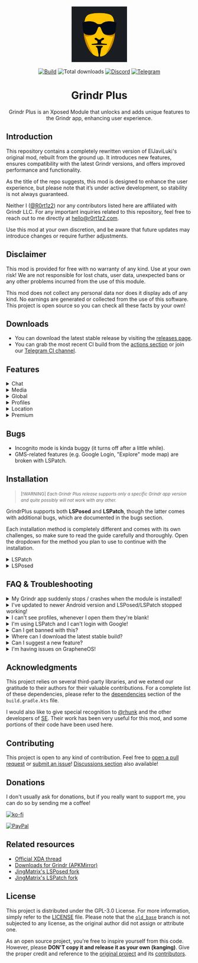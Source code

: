 <p align="center" style="border-radius: 50%;">
  <img src="gplus_icon.svg" alt="Grindr Plus Icon" width="150" height="150">
</p>

<p align="center">
  <a href="https://github.com/R0rt1z2/GrindrPlus/actions/workflows/build_apk.yml?query=branch%3Amaster+event%3Apush+is%3Acompleted"><img src="https://img.shields.io/github/actions/workflow/status/R0rt1z2/GrindrPlus/build_apk.yml?branch=master&logo=github&label=Build" alt="Build"></a>
  <img src="https://shields.io/github/downloads/R0rt1z2/GrindrPlus/total?logo=Bookmeter&label=Downloads&logoColor=Green&color=Green" alt="Total downloads">
  <a href="https://discord.gg/SPb6Kc7S4C"><img src="https://img.shields.io/discord/1161706617729974352?label=Discord&logo=discord" alt="Discord"></a>
  <a href="https://t.me/GrindrPlus"><img src="https://img.shields.io/endpoint?label=Support&url=https%3A%2F%2Fmogyo.ro%2Fquart-apis%2Ftgmembercount%3Fchat_id%3DGrindrPlus" alt="Telegram"></a>
</p>
<h1 align="center">Grindr Plus</h1>

<p align="center">
Grindr Plus is an Xposed Module that unlocks and adds unique features to the Grindr app, enhancing user experience.
</p>

## Introduction
This repository contains a completely rewritten version of ElJaviLuki's original mod, rebuilt from the ground up. It introduces new features, ensures compatibility with the latest Grindr versions, and offers improved performance and functionality.

As the title of the repo suggests, this mod is designed to enhance the user experience, but please note that it’s under active development, so stability is not always guaranteed.

Neither I ([@R0rt1z2](https://github.com/R0rt1z2)) nor any contributors listed here are affiliated with Grindr LLC. For any important inquiries related to this repository, feel free to reach out to me directly at hello@r0rt1z2.com.

Use this mod at your own discretion, and be aware that future updates may introduce changes or require further adjustments.

## Disclaimer
This mod is provided for free with no warranty of any kind. Use at your own risk! We are not responsible for lost chats, user data, unexpected bans or any other problems incurred from the use of this module.

This mod does not collect any personal data nor does it display ads of any kind. No earnings are generated or collected from the use of this software. This project is open source so you can check all these facts by your own!

## Downloads
* You can download the latest stable release by visiting the [releases page](https://github.com/R0rt1z2/GrindrPlus/releases).
* You can grab the most recent CI build from the [actions section](https://github.com/R0rt1z2/GrindrPlus/actions) or join our [Telegram CI channel](https://t.me/GrindrPlus).

## Features
<details closed>
  <summary>Chat</summary>
   
  - `Built-in command console (see /help)`
  - `Start video calls in new chats`
  - `Prevent others from seeing chat indicators`
  - `Remove any message, no matter how old it is`
</details>

<details closed>
  <summary>Media</summary>
   
  - `Unlimited expiring photos`
  - `View all albums you've received`
  - `Ability to take screenshots`
</details>

<details closed>
  <summary>Global</summary>
   
  - `Removed most analytics`
  - `Unlock developer special features`
  - `Built-in mod settings to manage hooks`
  - `Disable forced app updates (extend mod lifespan)`
</details>

<details closed>
  <summary>Profiles</summary>
   
  - `Body mass index (BMI)`
  - `Indicator for boosted users`
  - `Ability to copy profile ID`
  - `More accurate distance`
  - `Hidden (server) profile fields`
  - `More accurate online status`
  - `Customize favorites layout`
</details>

<details closed>
  <summary>Location</summary>
   
  - `Quick teleporting`
  - `Location spoofing`
  - `Save and manage locations`
</details>

<details closed>
  <summary>Premium</summary>
   
  - `Unlimited cascade view`
  - `Unlocked "Explore Mode"`
  - `Advanced search filters`
  - `ZERO third-party ads`
  - `Saved chat phrases`
  - `Disable boosting upsells`
  - `Hide your own views`
  - `Incognito mode`
</details>

## Bugs
* Incognito mode is kinda buggy (it turns off after a little while).
* GMS-related features (e.g. Google Login, "Explore" mode map) are broken with LSPatch.

## Installation
> <small>[!WARNING]
> _Each Grindr Plus release supports only a specific Grindr app version and quite possibly will not work with any other.</small>_

GrindrPlus supports both **LSPosed** and **LSPatch**, though the latter comes with additional bugs, which are documented in the bugs section.

Each installation method is completely different and comes with its own challenges, so make sure to read the guide carefully and thoroughly. Open the dropdown for the method you plan to use to continue with the installation.

<details closed>
  <summary>LSPatch</summary>
 
  > This is a simplified version of [willysmith's XDA guide](https://xdaforums.com/t/mod-xposed-grindr-plus.4461857/page-107#post-89708211). Visit the link to read the complete (and more detailed) guide!

  **Requirements:**
  - `Shizuku` [**installed**](https://shizuku.rikka.app/guide/setup) and fully functional

  **Process:**
  1. Download [JingMatrix's LSPatch fork](https://xdaforums.com/attachments/lspatch-manager-v0-6-418-release-apk.6143894) and install it (as of September 2024, official LSPatch doesn't work anymore with latest Android versions)
  2. Install the GrindrPlus module APK (check the [downloads](https://github.com/R0rt1z2/GrindrPlus?tab=readme-ov-file#downloads) section of this `README`)
  3. Download the latest Grindr app [from Play Store](https://play.google.com/store/apps/details?id=com.grindrapp.android&hl=en) or use [SAI](https://github.com/Aefyr/SAI/releases) to install [bundles from APKMirror](https://www.apkmirror.com/apk/grindr-llc/grindr-gay-chat-meet-date/)
  4. Open `LSPatch` to make sure everything is set up correctly up to this point. In the **home tab**, confirm you see _Shizuku service available_ at the very top
  5. From `LSPatch`, go to "Manage > Apps" and press **+**. Create new patch, select an installed app and search for the Grindr app (`com.grindrapp.android`)
  6. Enable (select) the options **LOCAL** and **ENABLE DEBUGGING**, start the patch and wait for it to finish
  7. Once it's done, click on install. It'll ask to uninstall the original Grindr app, just do it and wait for it to install the patched APK
  8. Go back to "Manage > Apps", click on "Grindr > Module scope" and select Grindr Plus (`com.grindrplus`), confirm by pressing the checkmark (bottom right)
  9. Open Grindr and check if Mod Settings are at the top of Grindr settings
</details>

<details closed>
  <summary>LSPosed</summary>

  > If you're using the official LSPosed, the mod might not work. **It is highly recommended to switch to [JingMatrix's fork of LSPosed](https://xdaforums.com/t/mod-xposed-grindr-plus.4461857/page-105#post-89706407)!**
  
  **Requirements:**
  - Rooted using `Magisk` or `KernelSU`
  - `LSPosed` installed and fully functional

  **Process:**
  1. Install the GrindrPlus module APK (check the [downloads](https://github.com/R0rt1z2/GrindrPlus?tab=readme-ov-file#downloads) section of this `README`)
  2. Download the latest Grindr app [from Play Store](https://play.google.com/store/apps/details?id=com.grindrapp.android&hl=en) or use [SAI](https://github.com/Aefyr/SAI/releases) to install [bundles from APKMirror](https://www.apkmirror.com/apk/grindr-llc/grindr-gay-chat-meet-date/)
  3. Turn on the module in `LSPosed` and make sure Grindr is in scope
  4. Open Grindr and check if Mod Settings are at the top of Grindr settings
</details>

## FAQ & Troubleshooting
<details>
  <summary>My Grindr app suddenly stops / crashes when the module is installed!</summary> 

- Make sure you're using a good LSPatch/LSPosed version (official are broken on latest Android versions). Consider switching to [JingMatrix's fork](https://github.com/JingMatrix) if you haven't already.
- Check if the module supports the app version. Grindr has lots of obfuscated symbols that change in each app update and the module couldn't work (or couldn't work properly).
</details>
<details>
  <summary>I've updated to newer Android version and LSPosed/LSPatch stopped working!</summary> 

- The development of LSPosed/LSPatch is currently frozen and that is why, no new updates have been released to support new Android versions. Make sure you're using [JingMatrix's fork](https://github.com/JingMatrix), which works with latest updates.
</details>
<details>
  <summary>I can't see profiles, whenever I open them they're blank!</summary>

- This most likely means you're using an AdBlocker (e.g. AdAway). Disable it or whitelist `cdn.cookielaw.org`. 

</details>
<details>
  <summary>I'm using LSPatch and I can't login with Google!</summary> 

- As mentioned above, when using LSPatch the original signature of the application is invalidated which causes all functions related to Google Services (GMS) to not work properly.
</details>
<details>
  <summary>Can I get banned with this?</summary>

- [Obviously](https://www.grindr.com/terms-of-service), however, the risk is very low, and there have been no reported cases of bans related to using this mod.
</details>
<details>
  <summary>Where can I download the latest stable build?</summary>

- https://github.com/R0rt1z2/GrindrPlus/releases
</details>
<details>
  <summary>Can I suggest a new feature?</summary>

- Feel free to, but keep in mind that every feature, no matter how small, has a lot of work behind it, so please be patient and understand that sometimes it is impossible to implement certain things due to the nature of how LSPosed works.
- Make sure to use our feature requests template, otherwise your inquiry will be ignored.
</details>

<details>
  <summary>I'm having issues on GrapheneOS!</summary>

- Uninstall Google Play "trio" (framework, services, store) in "apps" app and reinstall them again. They break all the time so it's a good idea to reload them. Don't worry, you won't have to login again to Google.
- Make sure to turn **ON** the exploit protection compatibility mode in "App Info" of Grindr, GrindrPlus and Google Play "trio". Just tap and hold onto the app icon to go there. When it comes to Google services you can do so from "apps" app.
- While doing the step above make sure to give Google Play services permissions to access location all the time and sensors.
- In Settings -> Apps -> Sandboxed Google Play, turn off the option "Reroute location requests to OS".

</details>

## Acknowledgments
This project relies on several third-party libraries, and we extend our gratitude to their authors for their valuable contributions. For a complete list of these dependencies, please refer to the [dependencies](https://github.com/R0rt1z2/GrindrPlus/blob/master/app/build.gradle.kts#L67-L79) section of the `build.gradle.kts` file.

I would also like to give special recognition to [@rhunk](https://github.com/rhunk) and the other developers of [SE](https://github.com/rhunk/SnapEnhance). Their work has been very useful for this mod, and some portions of their code have been used here.

## Contributing
This project is open to any kind of contribution. Feel free to [open a pull request](https://github.com/R0rt1z2/GrindrPlus/pulls) or [submit an issue](https://github.com/R0rt1z2/GrindrPlus/issues)! [Discussions section](https://github.com/R0rt1z2/GrindrPlus/discussions) also available!

## Donations
I don't usually ask for donations, but if you really want to support me, you can do so by sending me a coffee!

[![ko-fi](https://ko-fi.com/img/githubbutton_sm.svg)](https://ko-fi.com/r0rt1z2)

[![PayPal](https://cdn.rawgit.com/twolfson/paypal-github-button/1.0.0/dist/button.svg)](https://www.paypal.me/R0rt1z2/)

## Related resources
- [Official XDA thread](https://forum.xda-developers.com/t/mod-xposed-new-grindr-plus.4461857/#post-87076193)
- [Downloads for Grindr (APKMirror)](https://www.apkmirror.com/apk/grindr-llc/grindr-gay-chat-meet-date)
- [JingMatrix's LSPosed fork](https://github.com/JingMatrix/LSPosed)
- [JingMatrix's LSPatch fork](https://github.com/JingMatrix/LSPatch)

## License
This project is distributed under the GPL-3.0 License. For more information, simply refer to the [LICENSE](https://github.com/R0rt1z2/GrindrPlus/blob/master/LICENSE) file. Please note that the [`old_base`](https://github.com/R0rt1z2/GrindrPlus/tree/old_base) branch is not subjected to any license, as the original author did not assign or attribute one.

As an open source project, you're free to inspire yourself from this code. However, please **DON'T copy it and release it as your own (kanging)**. Give the proper credit and reference to the [original project](https://github.com/R0rt1z2/GrindrPlus) and its [contributors](https://github.com/R0rt1z2/GrindrPlus/graphs/contributors).
